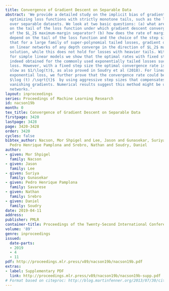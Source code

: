 ```yaml
---
title: Convergence of Gradient Descent on Separable Data
abstract: 'We provide a detailed study on the implicit bias of gradient descent when
  optimizing loss functions with strictly monotone tails, such as the logistic loss,
  over separable datasets. We look at two basic questions: (a) what are the conditions
  on the tail of the loss function under which gradient descent converges in the direction
  of the $L_2$ maximum-margin separator? (b) how does the rate of margin convergence
  depend on the tail of the loss function and the choice of the step size? We  show
  that for a large family of super-polynomial tailed losses, gradient descent iterates
  on linear networks of any depth converge in the direction of $L_2$ maximum-margin
  solution, while this does not hold for losses with heavier tails. Within this family,
  for simple linear models we show that the optimal rates with fixed step size is
  indeed obtained for the commonly used exponentially tailed losses such as logistic
  loss. However, with a fixed step size the optimal convergence rate is extremely
  slow as $1/\log(t)$, as also proved in Soudry et al (2018). For linear models with
  exponential loss, we further prove that the convergence rate could be improved to
  $\log (t) /\sqrt{t}$  by using aggressive step sizes that compensates for the rapidly
  vanishing gradients. Numerical results suggest this method might be useful for deep
  networks.'
layout: inproceedings
series: Proceedings of Machine Learning Research
id: nacson19b
month: 0
tex_title: Convergence of Gradient Descent on Separable Data
firstpage: 3420
lastpage: 3428
page: 3420-3428
order: 3420
cycles: false
bibtex_author: Nacson, Mor Shpigel and Lee, Jason and Gunasekar, Suriya and Savarese,
  Pedro Henrique Pamplona and Srebro, Nathan and Soudry, Daniel
author:
- given: Mor Shpigel
  family: Nacson
- given: Jason
  family: Lee
- given: Suriya
  family: Gunasekar
- given: Pedro Henrique Pamplona
  family: Savarese
- given: Nathan
  family: Srebro
- given: Daniel
  family: Soudry
date: 2019-04-11
address: 
publisher: PMLR
container-title: Proceedings of the Twenty-Second International Conference on Artificial Intelligence and Statistics
volume: '89'
genre: inproceedings
issued:
  date-parts:
  - 2019
  - 4
  - 11
pdf: http://proceedings.mlr.press/v89/nacson19b/nacson19b.pdf
extras:
- label: Supplementary PDF
  link: http://proceedings.mlr.press/v89/nacson19b/nacson19b-supp.pdf
# Format based on citeproc: http://blog.martinfenner.org/2013/07/30/citeproc-yaml-for-bibliographies/
---
```

